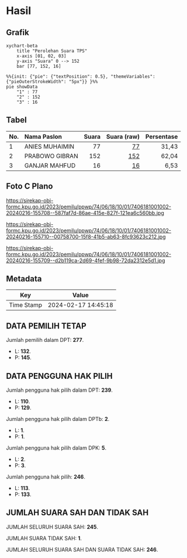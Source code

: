 # Hasil

## Grafik

```mermaid
xychart-beta
    title "Perolehan Suara TPS"
    x-axis [01, 02, 03]
    y-axis "Suara" 0 --> 152
    bar [77, 152, 16]
```

```mermaid
%%{init: {"pie": {"textPosition": 0.5}, "themeVariables": {"pieOuterStrokeWidth": "5px"}} }%%
pie showData
    "1" : 77
    "2" : 152
    "3" : 16
```

## Tabel

| No. | Nama Paslon    | Suara | Suara (raw) | Persentase |
|:--- |:-------------- | -----:| -----------:| ----------:|
| 1   | ANIES MUHAIMIN | 77    | [77][p-1]   | 31,43      |
| 2   | PRABOWO GIBRAN | 152   | [152][p-2]  | 62,04      |
| 3   | GANJAR MAHFUD  | 16    | [16][p-3]   | 6,53       |


[p-1]: https://github.com/gigit-pemilu/pemilu-2024-74-sulawesi-tenggara/blob/main/pilpres/hitung-suara/sub/74-sulawesi-tenggara/sub/06-bombana/sub/18-rumbia-tengah/sub/1001-lauru/sub/002-tps/sub/paslon-1.txt
[p-2]: https://github.com/gigit-pemilu/pemilu-2024-74-sulawesi-tenggara/blob/main/pilpres/hitung-suara/sub/74-sulawesi-tenggara/sub/06-bombana/sub/18-rumbia-tengah/sub/1001-lauru/sub/002-tps/sub/paslon-2.txt
[p-3]: https://github.com/gigit-pemilu/pemilu-2024-74-sulawesi-tenggara/blob/main/pilpres/hitung-suara/sub/74-sulawesi-tenggara/sub/06-bombana/sub/18-rumbia-tengah/sub/1001-lauru/sub/002-tps/sub/paslon-3.txt

## Foto C Plano

https://sirekap-obj-formc.kpu.go.id/2023/pemilu/ppwp/74/06/18/10/01/7406181001002-20240216-155708--587faf7d-86ae-415e-827f-121ea6c560bb.jpg

https://sirekap-obj-formc.kpu.go.id/2023/pemilu/ppwp/74/06/18/10/01/7406181001002-20240216-155710--00758700-15f8-41b5-ab63-8fc93623c212.jpg

https://sirekap-obj-formc.kpu.go.id/2023/pemilu/ppwp/74/06/18/10/01/7406181001002-20240216-155709--d2b119ca-2d69-4fef-9b98-72da2312e5d1.jpg


## Metadata

| Key        | Value               |
| ---------- | ------------------- |
| Time Stamp | 2024-02-17 14:45:18 |


## DATA PEMILIH TETAP

Jumlah pemilih dalam DPT: **277**.
 * L: **132**.
 * P: **145**.

## DATA PENGGUNA HAK PILIH

Jumlah pengguna hak pilih dalam DPT: **239**.
 * L: **110**.
 * P: **129**.

Jumlah pengguna hak pilih dalam DPTb: **2**.
 * L: **1**.
 * P: **1**.

Jumlah pengguna hak pilih dalam DPK: **5**.
 * L: **2**.
 * P: **3**.

Jumlah pengguna hak pilih: **246**.
 * L: **113**.
 * P: **133**.

## JUMLAH SUARA SAH DAN TIDAK SAH

JUMLAH SELURUH SUARA SAH: **245**.

JUMLAH SUARA TIDAK SAH: **1**.

JUMLAH SELURUH SUARA SAH DAN SUARA TIDAK SAH: **246**.


